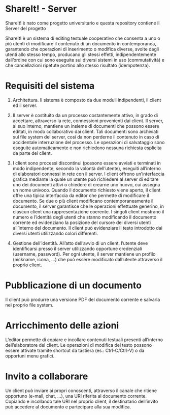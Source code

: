 # ShareIt! - Server

ShareIt! è nato come progetto universitario e questa repository contiene il Server del progetto

ShareIt! è un sistema di editing testuale cooperativo che consenta a uno o più utenti di modificare il contenuto di un documento in contemporanea, garantendo che operazioni di inserimento o modifica diverse, svolte dagli utenti allo stesso tempo, producano gli stessi effetti, indipendentemente dall’ordine con cui sono eseguite sui diversi sistemi in uso (commutatività) e che cancellazioni ripetute portino allo stesso risultato (idempotenza).

# Requisiti del sistema
1. Architettura. Il sistema è composto da due moduli indipendenti, il client ed il server.

2. Il server è costituito da un processo costantemente attivo, in grado di accettare,
attraverso la rete, connessioni provenienti dai client. Il server, al suo interno, mantiene
un insieme di documenti che possono essere editati, in modo collaborativo dai client.
Tali documenti sono archiviati sul file system del server, così da non perderne il
contenuto in caso di accidentale interruzione del processo. Le operazioni di salvataggio
sono eseguite automaticamente e non richiedono nessuna richiesta esplicita da parte
dei client.

3. I client sono processi discontinui (possono essere avviati e terminati in modo
indipendente, secondo la volontà dell’utente), eseguiti all’interno di elaboratori
connessi in rete con il server. I client offrono un’interfaccia grafica mediante la quale
un utente può richiedere al server di editare uno dei documenti attivi o chiedere di
crearne uno nuovo, cui assegna un nome univoco. Quando il documento richiesto viene
aperto, il client offre una tipica interfaccia da editor che permette di modificare il
documento. Se due o più client modificano contemporaneamente il documento, il
server garantisce che le operazioni effettuate generino, in ciascun client una
rappresentazione coerente. I singoli client mostrano il numero e l’identità degli utenti
che stanno modificando il documento corrente ed evidenziano la posizione del cursore
dei diversi utenti all’interno del documento. Il client può evidenziare il testo introdotto
dai diversi utenti utilizzando colori differenti.

4. Gestione dell’identità. All’atto dell’avvio di un client, l’utente deve identificarsi presso il
server utilizzando opportune credenziali (username, password). Per ogni utente, il
server mantiene un profilo (nickname, icona, …) che può essere modificato dall’utente
attraverso il proprio client.

# Pubblicazione di un documento
Il client può produrre una versione PDF del documento corrente e salvarla nel proprio file
system.

# Arricchimento delle azioni
L’editor permette di copiare e incollare contenuti testuali presenti all’interno dell’elaboratore
del client. Le operazioni di modifica del testo possono essere attivate tramite shortcut da
tastiera (es.: Ctrl-C/Ctrl-V) o da opportuni menu grafici.

# Invito a collaborare
Un client può inviare ai propri conoscenti, attraverso il canale che ritiene opportuno (e-mail,
chat, …), una URI riferita al documento corrente. Copiando e incollando tale URI nel proprio
client, il destinatario dell’invito può accedere al documento e partecipare alla sua modifica.
